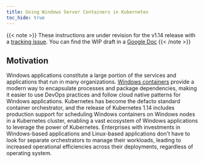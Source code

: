 ```yaml
---
title: Using Windows Server Containers in Kubernetes
toc_hide: true
---
```

{{< note >}}
These instructions are under revision for the v1.14 release with a [tracking issue](https://github.com/kubernetes/website/issues/12426). You can find the WIP draft in a [Google Doc](https://docs.google.com/document/d/1a2bRd7PZXygIEm4cEcCeLXpEqJ7opakP_j4Pc6AJVYA/edit?usp=sharing)
{{< /note >}}

## ​Motivation

Windows applications constitute a large portion of the services and applications that run in many organizations. [Windows containers](https://aka.ms/windowscontainers) provide a modern way to encapsulate processes and package dependencies, making it easier to use DevOps practices and follow cloud native patterns for Windows applications. Kubernetes has become the defacto standard container orchestrator, and the release of Kubernetes 1.14 includes production support for scheduling Windows containers on Windows nodes in a Kubernetes cluster, enabling a vast ecosystem of Windows applications to leverage the power of Kubernetes. Enterprises with investments in Windows-based applications and Linux-based applications don't have to look for separate orchestrators to manage their workloads, leading to increased operational efficiencies across their deployments, regardless of operating system. 


